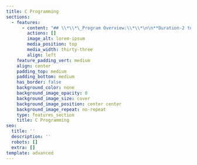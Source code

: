 ```yaml
---
title: C Programming
sections:
  - features:
      - content: "## \\*\\*\_Program Overview:\\*\\*\n\n**Duration-2 to 3 Months**\n\n**Eligibility Criteria – No Eligibility Criteria.**\n\n**Basic concepts provided by Eduprajna Institute.**\n\n**Lifetime Access to Eduprajna Institute LAB(Syllabus Copies , Recorded\_\_ videos)**\n\n**Lifetime doubt clearness.**\n\n**All IT courses Global Certification Available.**\n\n**Placement Support**\n\n**Resume preparation & Soft skill training 1 week**\n\n**project support.**\n\n### **Syllabus:**\n\n⦁\tWhat is C\n\n\r\n⦁\tC History\n\n\r\n⦁\tC Features\n\n\r\n⦁\tC Installations\n\n\r\n⦁\tC Program\n\n\r\n⦁\tC printf , scanf\n\n\r\n⦁\tC compilation process\n\n\r\n⦁\tC Variable\n\n\r\n⦁\tC Data types\n\n\r\n⦁\tC Keywords\n\n\r\n⦁\tC Operators\n\n\r\n⦁\tC Keywords\n\n\r\n⦁\tC Control Statement\n\n\r\n⦁\tC if-else\r\n⦁\tC switch\r\n⦁\tC For Loop\r\n⦁\tC While Loop\r\n⦁\tC Do-While Loop\r\n⦁\tC Break Statement\r\n⦁\tC Continue Statement\r\n⦁\tC Goto Statement\r\n⦁\tC Comments\r\n⦁\tC Functions\r\n⦁\tC Functions\r\n⦁\tC Call by value & reference\r\n⦁\tC Recursion\r\n⦁\tC Arrays\r\n⦁\tC Array\r\n⦁\t1-D Array\r\n⦁\t2-D Array\r\n⦁\tReturn an Array in C\r\n⦁\tArray to Function\r\n⦁\tC Pointers\r\n⦁\tC Pointers\r\n⦁\tC Pointer to Pointer\r\n⦁\tC Pointer Arithmetic\r\n⦁\tsizeof() operator in C\r\n⦁\tconst Pointer in C\r\n⦁\tvoid pointer in C\r\n⦁\tC Dereference Pointer\r\n⦁\tNull Pointer in C\r\n⦁\tC Function Pointer\r\n⦁\tC Memory Management\r\n⦁\tDynamic memory\r\n⦁\tC Strings\r\n⦁\tString in C\r\n⦁\tC gets() & puts()\r\n⦁\tC String Functions\r\n⦁\tC strlen()\r\n⦁\tC strcpy()\r\n⦁\tC strcat()\r\n⦁\tC strcmp()\r\n⦁\tC strrev()\r\n⦁\tC strlwr()\r\n⦁\tC strupr()\r\n⦁\tC strstr()\r\n⦁\tC Structure Union\r\n⦁\tC Structure\r\n⦁\ttypedef in C\r\n⦁\tC Array of Structures\r\n⦁\tC Nested Structure\r\n⦁\tStructure Padding in C\r\n⦁\tC Union\r\n⦁\tC Structure Test\r\n⦁\tC File Handling\r\n⦁\tC File Handling\r\n⦁\tC fprintf() fscanf()\r\n⦁\tC fputc() fgetc()\r\n⦁\tC fputs() fgets()\r\n⦁\tC fseek()\r\n⦁\tC rewind()\r\n⦁\tC ftell()\n\n***\n"
        actions: []
        image_alt: lorem-ipsum
        media_position: top
        media_width: thirty-three
        align: left
    feature_padding_vert: medium
    align: center
    padding_top: medium
    padding_bottom: medium
    has_border: false
    background_color: none
    background_image_opacity: 0
    background_image_size: cover
    background_image_position: center center
    background_image_repeat: no-repeat
    type: features_section
    title: C Programming
seo:
  title: ''
  description: ''
  robots: []
  extra: []
template: advanced
---
```

